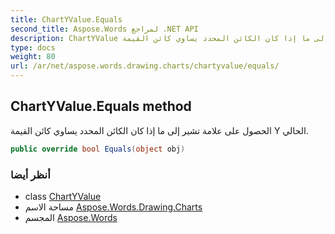 ```yaml
---
title: ChartYValue.Equals
second_title: Aspose.Words لمراجع .NET API
description: ChartYValue طريقة. الحصول على علامة تشير إلى ما إذا كان الكائن المحدد يساوي كائن القيمة Y الحالي.
type: docs
weight: 80
url: /ar/net/aspose.words.drawing.charts/chartyvalue/equals/
---
```

## ChartYValue.Equals method

الحصول على علامة تشير إلى ما إذا كان الكائن المحدد يساوي كائن القيمة Y الحالي.

```csharp
public override bool Equals(object obj)
```

### أنظر أيضا

* class [ChartYValue](../)
* مساحة الاسم [Aspose.Words.Drawing.Charts](../../chartyvalue/)
* المجسم [Aspose.Words](../../../)


